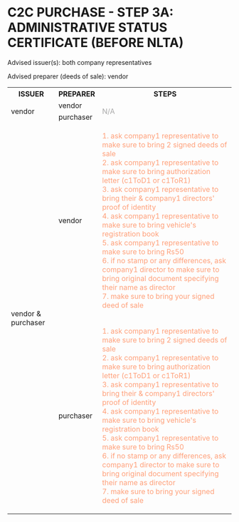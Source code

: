 # C2C PURCHASE - STEP 3A: ADMINISTRATIVE STATUS CERTIFICATE (BEFORE NLTA)

Advised issuer(s): both company representatives

Advised preparer (deeds of sale): vendor

<table>
  <tr>
    <th>ISSUER</th>
    <th>PREPARER</th>
    <th>STEPS</th>
  </tr>

  <tr>
    <!-- ISSUER: vendor -->
    <!-- PREPARER: vendor -->
    <td rowspan="2">vendor</td>
    <td>vendor</td>
    <td rowspan="2" style="color: darkgray;">
      N/A
    </td>
  </tr>
  <tr>
    <!-- ISSUER: vendor -->
    <!-- PREPARER: purchaser -->
    <td>purchaser</td>
  </tr>

  <tr>
    <!-- ISSUER: vendor & purchaser -->
    <!-- PREPARER: vendor -->
    <td rowspan="2">vendor & purchaser</td>
    <td>vendor</td>
    <td style="color: lightsalmon;">
      <ol style="padding: 0; list-style-position: inside;">
        <li>ask company1 representative to make sure to bring 2 signed deeds of sale</li>
        <li>ask company1 representative to make sure to bring authorization letter (c1ToD1 or c1ToR1)</li>
        <li>ask company1 representative to bring their & company1 directors' proof of identity</li>
        <li>ask company1 representative to make sure to bring vehicle's registration book</li>
        <li>ask company1 representative to make sure to bring Rs50</li>
        <li>if no stamp or any differences, ask company1 director to make sure to bring original document specifying their name as director</li>
        <li>make sure to bring your signed deed of sale</li>
      </ol>
    </td>
  </tr>
  <tr>
    <!-- ISSUER: vendor & purchaser -->
    <!-- PREPARER: purchaser -->
    <td>purchaser</td>
    <td style="color: lightsalmon;">
      <ol style="padding: 0; list-style-position: inside;">
        <li>ask company1 representative to make sure to bring 2 signed deeds of sale</li>
        <li>ask company1 representative to make sure to bring authorization letter (c1ToD1 or c1ToR1)</li>
        <li>ask company1 representative to bring their & company1 directors' proof of identity</li>
        <li>ask company1 representative to make sure to bring vehicle's registration book</li>
        <li>ask company1 representative to make sure to bring Rs50</li>
        <li>if no stamp or any differences, ask company1 director to make sure to bring original document specifying their name as director</li>
        <li>make sure to bring your signed deed of sale</li>
      </ol>
    </td>
  </tr>
</table>
